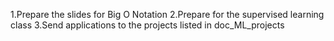 1.Prepare the slides for Big O Notation
2.Prepare for the supervised learning class
3.Send applications to the projects listed in doc_ML_projects
